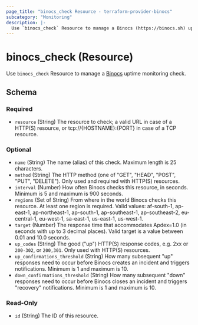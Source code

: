 ```yaml
---
page_title: "binocs_check Resource - terraform-provider-binocs"
subcategory: "Monitoring"
description: |-
  Use `binocs_check` Resource to manage a Binocs (https://binocs.sh) uptime monitoring check.
---
```


# binocs_check (Resource)

Use `binocs_check` Resource to manage a [Binocs](https://binocs.sh) uptime monitoring check.

## Schema

### Required

- `resource` (String) The resource to check; a valid URL in case of a HTTP(S) resource, or tcp://{HOSTNAME}:{PORT} in case of a TCP resource.

### Optional

- `name` (String) The name (alias) of this check. Maximum length is 25 characters.
- `method` (String) The HTTP method (one of "GET", "HEAD", "POST", "PUT", "DELETE"). Only used and required with HTTP(S) resources.
- `interval` (Number) How often Binocs checks this resource, in seconds. Minimum is 5 and maximum is 900 seconds.
- `regions` (Set of String) From where in the world Binocs checks this resource. At least one region is required. Valid values: af-south-1, ap-east-1, ap-northeast-1, ap-south-1, ap-southeast-1, ap-southeast-2, eu-central-1, eu-west-1, sa-east-1, us-east-1, us-west-1.
- `target` (Number) The response time that accommodates Apdex=1.0 (in seconds with up to 3 decimal places). Valid target is a value between 0.01 and 10.0 seconds.
- `up_codes` (String) The good ("up") HTTP(S) response codes, e.g. 2xx or `200-302`, or `200,301`. Only used with HTTP(S) resources.
- `up_confirmations_threshold` (String) How many subsequent "up" responses need to occur before Binocs creates an incident and triggers notifications. Minimum is 1 and maximum is 10.
- `down_confirmations_threshold` (String) How many subsequent "down" responses need to occur before Binocs closes an incident and triggers "recovery" notifications. Minimum is 1 and maximum is 10.

### Read-Only

- `id` (String) The ID of this resource.


